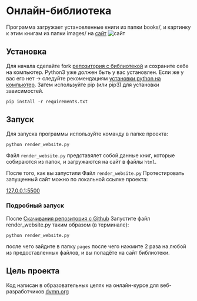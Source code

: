 # Онлайн-библиотека
Программа загружает установленные книги из папки books/, и картинку к этим книгам из папки images/ на [сайт](https://grzlx69.github.io/libraly/pages/index1.html)
![сайт](https://i.imgur.com/7LQxeYU.png)

## Установка
Для начала сделайте fork [репозитория с библиотекой](https://github.com/grzlx69/libraly) и сохраните себе на компьютер. Python3 уже должен быть у вас установлен.
Если же у вас его нет -> следуйте рекомендациям [установки python на компьютер](https://sky.pro/media/kak-ustanovit-python/). Затем используйте pip (или pip3) для установки зависимостей.

```
pip install -r requirements.txt
```


## Запуск
Для запуска программы используйте команду в папке проекта:

```
python render_website.py
```

Файл ```render_website.py``` представялет собой данные книг, которые собираются из папок, и загружаются на сайт в файлы ```html```.

После того, как вы запустили Файл ```render_website.py```
Протестировать запущенный сайт можно по локальной ссылке проекта:

[127.0.0.1:5500](http://127.0.0.1:5500/pages/index1.html)

### Подробный запуск
После [Скачивания репозитория с Github](https://github.com/grzlx69/libraly)
Запустите файл render_website.py таким образом (в терминале):

```
python render_website.py
```

после чего зайдите в папку ```pages``` после чего нажмите 2 раза на любой из предоставленных файлов, и вы попадёте на сайт библиотеки.

## Цель проекта
Код написан в образовательных целях на онлайн-курсе для веб-разработчиков [dvmn.org](dvmn.org)
